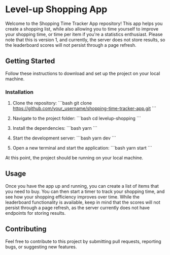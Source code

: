 # Level-up Shopping App

Welcome to the Shopping Time Tracker App repository! This app helps you create a shopping list, while also allowing you to time yourself to improve your shopping time, or time per item if you're a statistics enthusiast. Please note that this is version 1, and currently, the server does not store results, so the leaderboard scores will not persist through a page refresh.

## Getting Started

Follow these instructions to download and set up the project on your local machine.

### Installation

1. Clone the repository:
   \```bash
   git clone https://github.com/your_username/shopping-time-tracker-app.git
   \```

2. Navigate to the project folder:
   \```bash
   cd levelup-shopping
   \```

3. Install the dependencies:
   \```bash
   yarn
   \```

4. Start the development server:
   \```bash
   yarn dev
   \```

5. Open a new terminal and start the application:
   \```bash
   yarn start
   \```

At this point, the project should be running on your local machine.

## Usage

Once you have the app up and running, you can create a list of items that you need to buy. You can then start a timer to track your shopping time, and see how your shopping efficiency improves over time. While the leaderboard functionality is available, keep in mind that the scores will not persist through a page refresh, as the server currently does not have endpoints for storing results.

## Contributing

Feel free to contribute to this project by submitting pull requests, reporting bugs, or suggesting new features.
